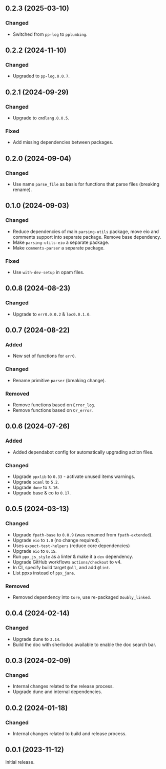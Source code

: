 ## 0.2.3 (2025-03-10)

### Changed

- Switched from `pp-log` to `pplumbing`.

## 0.2.2 (2024-11-10)

### Changed

- Upgraded to `pp-log.0.0.7`.

## 0.2.1 (2024-09-29)

### Changed

- Upgrade to `cmdlang.0.0.5`.

### Fixed

- Add missing dependencies between packages.

## 0.2.0 (2024-09-04)

### Changed

- Use name `parse_file` as basis for functions that parse files (breaking rename).

## 0.1.0 (2024-09-03)

### Changed

- Reduce dependencies of main `parsing-utils` package, move eio and comments support into separate package. Remove base dependency.
- Make `parsing-utils-eio` a separate package.
- Make `comments-parser` a separate package.

### Fixed

- Use `with-dev-setup` in opam files.

## 0.0.8 (2024-08-23)

### Changed

- Upgrade to `err0.0.0.2` & `loc0.0.1.0`.

## 0.0.7 (2024-08-22)

### Added

- New set of functions for `err0`.

### Changed

- Rename primitive `parser` (breaking change).

### Removed

- Remove functions based on `Error_log`.
- Remove functions based on `Or_error`.

## 0.0.6 (2024-07-26)

### Added

- Added dependabot config for automatically upgrading action files.

### Changed

- Upgrade `ppxlib` to `0.33` - activate unused items warnings.
- Upgrade `ocaml` to `5.2`.
- Upgrade `dune` to `3.16`.
- Upgrade base & co to `0.17`.

## 0.0.5 (2024-03-13)

### Changed

- Upgrade `fpath-base` to `0.0.9` (was renamed from `fpath-extended`).
- Upgrade `eio` to `1.0` (no change required).
- Uses `expect-test-helpers` (reduce core dependencies)
- Upgrade `eio` to `0.15`.
- Run `ppx_js_style` as a linter & make it a `dev` dependency.
- Upgrade GitHub workflows `actions/checkout` to v4.
- In CI, specify build target `@all`, and add `@lint`.
- List ppxs instead of `ppx_jane`.

### Removed

- Removed dependency into `Core`, use re-packaged `Doubly_linked`.

## 0.0.4 (2024-02-14)

### Changed

- Upgrade dune to `3.14`.
- Build the doc with sherlodoc available to enable the doc search bar.

## 0.0.3 (2024-02-09)

### Changed

- Internal changes related to the release process.
- Upgrade dune and internal dependencies.

## 0.0.2 (2024-01-18)

### Changed

- Internal changes related to build and release process.

## 0.0.1 (2023-11-12)

Initial release.
